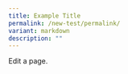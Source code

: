 ```yaml
---
title: Example Title
permalink: /new-test/permalink/
variant: markdown
description: ""
---
```

Edit a page.